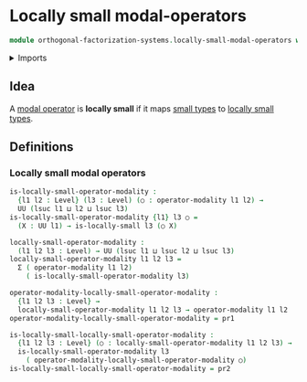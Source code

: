 # Locally small modal-operators

```agda
module orthogonal-factorization-systems.locally-small-modal-operators where
```

<details><summary>Imports</summary>

```agda
open import foundation.dependent-pair-types
open import foundation.locally-small-types
open import foundation.universe-levels

open import orthogonal-factorization-systems.modal-operators
```

</details>

## Idea

A [modal operator](orthogonal-factorization-systems.modal-operators.md) is
**locally small** if it maps [small types](foundation.small-types.md) to
[locally small types](foundation.locally-small-types.md).

## Definitions

### Locally small modal operators

```agda
is-locally-small-operator-modality :
  {l1 l2 : Level} (l3 : Level) (○ : operator-modality l1 l2) →
  UU (lsuc l1 ⊔ l2 ⊔ lsuc l3)
is-locally-small-operator-modality {l1} l3 ○ =
  (X : UU l1) → is-locally-small l3 (○ X)

locally-small-operator-modality :
  (l1 l2 l3 : Level) → UU (lsuc l1 ⊔ lsuc l2 ⊔ lsuc l3)
locally-small-operator-modality l1 l2 l3 =
  Σ ( operator-modality l1 l2)
    ( is-locally-small-operator-modality l3)

operator-modality-locally-small-operator-modality :
  {l1 l2 l3 : Level} →
  locally-small-operator-modality l1 l2 l3 → operator-modality l1 l2
operator-modality-locally-small-operator-modality = pr1

is-locally-small-locally-small-operator-modality :
  {l1 l2 l3 : Level} (○ : locally-small-operator-modality l1 l2 l3) →
  is-locally-small-operator-modality l3
    ( operator-modality-locally-small-operator-modality ○)
is-locally-small-locally-small-operator-modality = pr2
```
